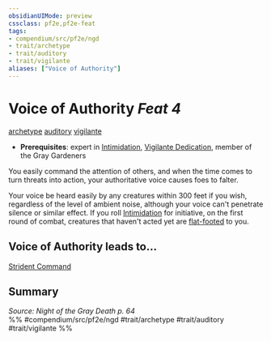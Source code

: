 ```yaml
---
obsidianUIMode: preview
cssclass: pf2e,pf2e-feat
tags:
- compendium/src/pf2e/ngd
- trait/archetype
- trait/auditory
- trait/vigilante
aliases: ["Voice of Authority"]
---
```

# Voice of Authority  *Feat 4*  
[archetype](../../Rules/traits/archetype.md)  [auditory](../../Rules/traits/auditory.md)  [vigilante](../../Rules/traits/vigilante-apg.md)  

- **Prerequisites**: expert in [Intimidation](../skills.md#Intimidation), [Vigilante Dedication](vigilante-dedication-apg.md), member of the Gray Gardeners

You easily command the attention of others, and when the time comes to turn threats into action, your authoritative voice causes foes to falter.

Your voice be heard easily by any creatures within 300 feet if you wish, regardless of the level of ambient noise, although your voice can't penetrate silence or similar effect. If you roll [Intimidation](../skills.md#Intimidation) for initiative, on the first round of combat, creatures that haven't acted yet are [flat-footed](../../Rules/conditions.md#Flat-footed) to you.

## Voice of Authority leads to...

[Strident Command](strident-command-ngd.md)

## Summary

*Source: Night of the Gray Death p. 64*  
%% #compendium/src/pf2e/ngd #trait/archetype #trait/auditory #trait/vigilante %%